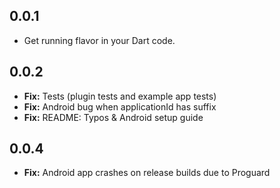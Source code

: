 ## 0.0.1

* Get running flavor in your Dart code.

## 0.0.2

* **Fix:** Tests (plugin tests and example app tests)
* **Fix:** Android bug when applicationId has suffix
* **Fix:** README: Typos & Android setup guide

## 0.0.4

* **Fix:** Android app crashes on release builds due to Proguard
